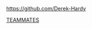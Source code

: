 
<!-- Give link to your github home page -->
<span id="github">https://github.com/Derek-Hardy</span>

<!-- Give your internal and external projects related to the module -->
<span id="projects">[TEAMMATES](https://github.com/TEAMMATES/teammates) </span>
